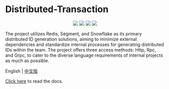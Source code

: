 # Distributed-Transaction
<p align="center">
  <a href="https://github.com/finovy/distributed-transaction"><img src="https://img.shields.io/github/stars/finovy/distributed-transaction?style=flat-square&logo=github"></a>
  <a href="https://github.com/finovy/distributed-transaction/network/members"><img src="https://img.shields.io/github/forks/finovy/distributed-transaction?style=flat-square&logo=GitHub"></a>
  <a href="https://github.com/finovy/distributed-transaction/blob/master/LICENSE"><img src="https://img.shields.io/github/license/finovy/distributed-transaction.svg?style=flat-square"></a>
  <a href="https://distributed-transaction.readthedocs.io/en/latest/?badge=latest"><img src="https://readthedocs.org/projects/distributed-transaction/badge/?version=latest"></a>
</p>

The project utilizes Redis, Segment, and Snowflake as its primary distributed ID generation solutions, aiming to minimize external dependencies and standardize internal processes for generating distributed IDs within the team. The project offers three access methods: Http, Rpc, and Grpc, to cater to the diverse language requirements of internal projects as much as possible.


English | [中文版](README_CN.md)

[Click here](https://distributed-transaction.readthedocs.io/en/latest/index.html) to read the docs.
